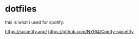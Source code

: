 # dotfiles

this is what i used for spotify:

https://spicetify.app/
https://github.com/NYRI4/Comfy-spicetify
